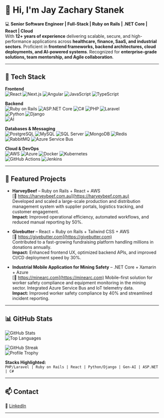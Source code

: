 # 👋 Hi, I'm Jay Zachary Stanek  

💻 **Senior Software Engineer | Full-Stack | Ruby on Rails | .NET Core | React | Cloud**  
With **12+ years of experience** delivering scalable, secure, and high-performance applications across **healthcare, finance, SaaS, and industrial sectors**. Proficient in **frontend frameworks, backend architectures, cloud deployments, and AI-powered systems**. Recognized for **enterprise-grade solutions, team mentorship, and Agile collaboration**.  

---

## 🚀 Tech Stack  

**Frontend**  
![React](https://img.shields.io/badge/-React-61DAFB?logo=react&logoColor=black) 
![Next.js](https://img.shields.io/badge/-Next.js-000000?logo=nextdotjs) 
![Angular](https://img.shields.io/badge/-Angular-DD0031?logo=angular&logoColor=white) 
![JavaScript](https://img.shields.io/badge/-JavaScript-F7DF1E?logo=javascript&logoColor=black) 
![TypeScript](https://img.shields.io/badge/-TypeScript-3178C6?logo=typescript&logoColor=white)  

**Backend**  
![Ruby on Rails](https://img.shields.io/badge/-Ruby%20on%20Rails-D30001?logo=rubyonrails&logoColor=white) 
![ASP.NET Core](https://img.shields.io/badge/-ASP.NET%20Core-512BD4?logo=dotnet&logoColor=white) 
![C#](https://img.shields.io/badge/-C%23-239120?logo=c-sharp&logoColor=white) 
![PHP](https://img.shields.io/badge/-PHP-777BB4?logo=php&logoColor=white) 
![Laravel](https://img.shields.io/badge/-Laravel-FF2D20?logo=laravel&logoColor=white)  
![Python](https://img.shields.io/badge/-Python-3776AB?logo=python&logoColor=white) 
![Django](https://img.shields.io/badge/-Django-092E20?logo=django&logoColor=white)  
![AI](https://img.shields.io/badge/-Generative%20AI-412991?logo=openai&logoColor=white)  

**Databases & Messaging**  
![PostgreSQL](https://img.shields.io/badge/-PostgreSQL-336791?logo=postgresql&logoColor=white) 
![MySQL](https://img.shields.io/badge/-MySQL-4479A1?logo=mysql&logoColor=white) 
![SQL Server](https://img.shields.io/badge/-SQL%20Server-CC2927?logo=microsoftsqlserver&logoColor=white) 
![MongoDB](https://img.shields.io/badge/-MongoDB-47A248?logo=mongodb&logoColor=white) 
![Redis](https://img.shields.io/badge/-Redis-DC382D?logo=redis&logoColor=white)  
![RabbitMQ](https://img.shields.io/badge/-RabbitMQ-FF6600?logo=rabbitmq&logoColor=white) 
![Azure Service Bus](https://img.shields.io/badge/-Azure%20Service%20Bus-0078D4?logo=microsoftazure&logoColor=white)  

**Cloud & DevOps**  
![AWS](https://img.shields.io/badge/-AWS-FF9900?logo=amazonaws&logoColor=white) 
![Azure](https://img.shields.io/badge/-Azure-0078D4?logo=microsoftazure&logoColor=white) 
![Docker](https://img.shields.io/badge/-Docker-2496ED?logo=docker&logoColor=white) 
![Kubernetes](https://img.shields.io/badge/-Kubernetes-326CE5?logo=kubernetes&logoColor=white)  
![GitHub Actions](https://img.shields.io/badge/-GitHub%20Actions-2088FF?logo=githubactions&logoColor=white) 
![Jenkins](https://img.shields.io/badge/-Jenkins-D24939?logo=jenkins&logoColor=white) 

---

## 📂 Featured Projects  

- **HarveyBeef** – Ruby on Rails + React + AWS  
  [🔗 https://harveybeef.com.au](https://harveybeef.com.au)  
  Developed and scaled a large-scale production and distribution management system with supplier portals, logistics tracking, and customer engagement.  
  **Impact:** Improved operational efficiency, automated workflows, and reduced manual reporting by 50%.  

- **Givebutter** – React + Ruby on Rails + Tailwind CSS + AWS  
  [🔗 https://givebutter.com](https://givebutter.com)  
  Contributed to a fast-growing fundraising platform handling millions in donations annually.  
  **Impact:** Enhanced frontend UX, optimized backend APIs, and improved CI/CD deployment speed by 30%.  

- **Industrial Mobile Application for Mining Safety** – .NET Core + Xamarin + Azure  
  [🔗 https://minearc.com](https://minearc.com) 
  Mobile-first solution for worker safety compliance and equipment monitoring in the mining sector. Integrated Azure Service Bus and IoT telemetry data.  
  **Impact:** Improved worker safety compliance by 40% and streamlined incident reporting.  

---

## 📊 GitHub Stats  

![GitHub Stats](https://github-readme-stats.vercel.app/api?username=seniordev1116&show_icons=true&theme=tokyonight&count_private=true)  
![Top Languages](https://github-readme-stats.vercel.app/api/top-langs/?username=seniordev1116&layout=compact&theme=tokyonight)  

![GitHub Streak](https://streak-stats.demolab.com?user=seniordev1116&theme=tokyonight&hide_border=false)  
![Profile Trophy](https://github-profile-trophy.vercel.app/?username=seniordev1116&theme=tokyonight&no-frame=true&row=1)  

**Stacks Highlighted:**  
`PHP/Laravel | Ruby on Rails | React | Python/Django | Gen-AI | ASP.NET | C#`  

---

## 📫 Contact  

🔗 [LinkedIn](https://www.linkedin.com/in/jay-stanek-7b2879354/)  

---
